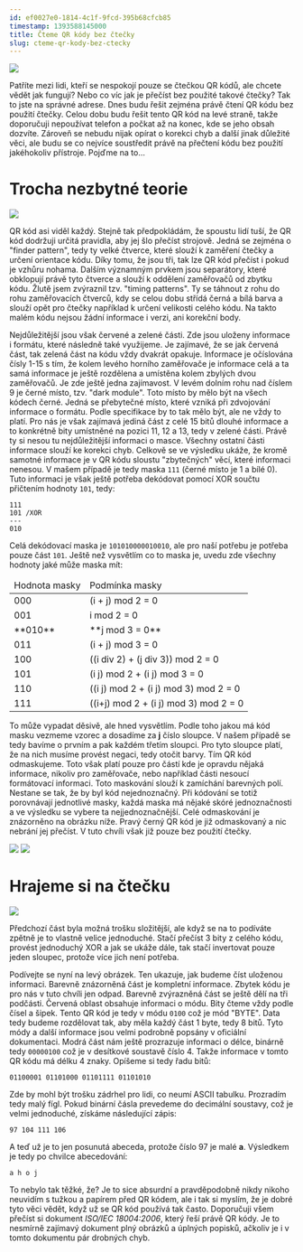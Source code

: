 ```yaml
---
id: ef0027e0-1814-4c1f-9fcd-395b68cfcb85
timestamp: 1393588145000
title: Čteme QR kódy bez čtečky
slug: cteme-qr-kody-bez-ctecky
---
```

![](https://zlmlcz-media.s3-eu-west-1.amazonaws.com/2139a61c-efc4-4e3c-b630-5c3cbf9258df/qrcode-ahoj.png)

Patříte mezi lidi, kteří se nespokojí pouze se čtečkou QR kódů, ale chcete vědět jak fungují? Nebo co víc jak je přečíst bez použité takové čtečky? Tak to jste na správné adrese. Dnes budu řešit zejména právě čtení QR kódu bez použití čtečky. Celou dobu budu řešit tento QR kód na levé straně, takže doporučuji nepoužívat telefon a počkat až na konec, kde se jeho obsah dozvíte. Zároveň se nebudu nijak opírat o korekci chyb a další jinak důležité věci, ale budu se co nejvíce soustředit právě na přečtení kódu bez použití jakéhokoliv přístroje. Pojďme na to...

# Trocha nezbytné teorie

![](https://zlmlcz-media.s3-eu-west-1.amazonaws.com/312d5904-ab94-4877-9743-8ec902fbc50a/qrcode-parts.png)

QR kód asi viděl každý. Stejně tak předpokládám, že spoustu lidí tuší, že QR kód dodržuji určitá pravidla, aby jej šlo přečíst strojově. Jedná se zejména o "finder pattern", tedy ty velké čtverce, které slouží k zaměření čtečky a určení orientace kódu. Díky tomu, že jsou tři, tak lze QR kód přečíst i pokud je vzhůru nohama. Dalším významným prvkem jsou separátory, které obklopují právě tyto čtverce a slouží k oddělení zaměřovačů od zbytku kódu. Žlutě jsem zvýraznil tzv. "timing patterns". Ty se táhnout z rohu do rohu zaměřovacích čtverců, kdy se celou dobu střídá černá a bílá barva a slouží opět pro čtečky například k určení velikosti celého kódu. Na takto malém kódu nejsou žádní informace i verzi, ani korekční body.

Nejdůležitější jsou však červené a zelené části. Zde jsou uloženy informace i formátu, které následně také využijeme. Je zajímavé, že se jak červená část, tak zelená část na kódu vždy dvakrát opakuje. Informace je očíslována čísly 1-15 s tím, že kolem levého horního zaměřovače je informace celá a ta samá informace je ještě rozdělena a umístěna kolem zbylých dvou zaměřovačů. Je zde ještě jedna zajímavost. V levém dolním rohu nad číslem 9 je černé místo, tzv. "dark module". Toto místo by mělo být na všech kódech černé. Jedná se přebytečné místo, které vzniká při zdvojování informace o formátu. Podle specifikace by to tak mělo být, ale ne vždy to platí. Pro nás je však zajímavá jediná část z celé 15 bitů dlouhé informace a to konkrétně bity umístněné na pozici 11, 12 a 13, tedy v zelené části. Právě ty si nesou tu nejdůležitější informaci o masce. Všechny ostatní části informace slouží ke korekci chyb. Celkově se ve výsledku ukáže, že kromě samotné informace je v QR kódu sloustu "zbytečných" věcí, které informaci nenesou. V mašem případě je tedy maska `111` (černé místo je 1 a bílé 0). Tuto informaci je však ještě potřeba dekódovat pomocí XOR součtu přičtením hodnoty `101`, tedy:

```
111
101 /XOR
---
010
```

Celá dekódovací maska je `101010000010010`, ale pro naší potřebu je potřeba pouze část `101`. Ještě než vysvětlím co to maska je, uvedu zde všechny hodnoty jaké může maska mít:

<table class="table table-bordered">
  <thead>
    <tr><td>Hodnota masky</td><td>Podmínka masky</td></tr>
  </thead>
  <tbody>
    <tr>
      <td>000</td>
      <td>(i + j) mod 2 = 0</td>
    </tr>
    <tr>
      <td>001</td>
      <td>i mod 2 = 0</td>
    </tr>
    <tr>
      <td>**010**</td>
      <td>**j mod 3 = 0**</td>
    </tr>
    <tr>
      <td>011</td>
      <td>(i + j) mod 3 = 0</td>
    </tr>
    <tr>
      <td>100</td>
      <td>((i div 2) + (j div 3)) mod 2 = 0</td>
    </tr>
    <tr>
      <td>101</td>
      <td>(i j) mod 2 + (i j) mod 3 = 0</td>
    </tr>
    <tr>
      <td>110</td>
      <td>((i j) mod 2 + (i j) mod 3) mod 2 = 0</td>
    </tr>
    <tr>
      <td>111</td>
      <td>((i+j) mod 2 + (i j) mod 3) mod 2 = 0</td>
    </tr>
  </tbody>
</table>

To může vypadat děsivě, ale hned vysvětlím. Podle toho jakou má kód masku vezmeme vzorec a dosadíme za **j** číslo sloupce. V našem případě se tedy bavíme o prvním a pak každém třetím sloupci. Pro tyto sloupce platí, že na nich musíme provést negaci, tedy otočit barvy. Tím QR kód odmaskujeme. Toto však platí pouze pro částí kde je opravdu nějaká informace, nikoliv pro zaměřovače, nebo například části nesoucí formátovací informaci. Toto maskování slouží k zamíchání barevných polí. Nestane se tak, že by byl kód nejednoznačný. Při kódování se totiž porovnávají jednotlivé masky, každá maska má nějaké skóré jednoznačnosti a ve výsledku se vybere ta nejjednoznačnější. Celé odmaskování je znázorněno na obrázku níže. Pravý černý QR kód je již odmaskovaný a nic nebrání jej přečíst. V tuto chvíli však již pouze bez použití čtečky.

![](https://zlmlcz-media.s3-eu-west-1.amazonaws.com/63e85abb-b86a-4877-9640-fb70b4cd2542/qrcode-important.png)
![](https://zlmlcz-media.s3-eu-west-1.amazonaws.com/3951a3ea-5f53-4af9-9c01-a45fd71dd5b0/qrcode-unmasked.png)

# Hrajeme si na čtečku

![](https://zlmlcz-media.s3-eu-west-1.amazonaws.com/0ed74ba7-ddec-40da-ab12-4e6b8d82103c/qrcode-decode.png)

Předchozí část byla možná trošku složitější, ale když se na to podíváte zpětně je to vlastně velice jednoduché. Stačí přečíst 3 bity z celého kódu, provést jednoduchý XOR a jak se ukáže dále, tak stačí invertovat pouze jeden sloupec, protože více jich není potřeba.

Podívejte se nyní na levý obrázek. Ten ukazuje, jak budeme číst uloženou informaci. Barevně znázorněná část je kompletní informace. Zbytek kódu je pro nás v tuto chvíli jen odpad. Barevně zvýrazněná část se ještě dělí na tři podčásti. Červená oblast obsahuje informaci o módu. Bity čteme vždy podle čísel a šipek. Tento QR kód je tedy v módu `0100` což je mód "BYTE". Data tedy budeme rozdělovat tak, aby měla každý část 1 byte, tedy 8 bitů. Tyto módy a další informace jsou velmi podrobně popsány v oficiální dokumentaci. Modrá část nám ještě prozrazuje informaci o délce, binárně tedy `00000100` což je v desítkové soustavě číslo 4. Takže informace v tomto QR kódu má délku 4 znaky. Opíšeme si tedy řadu bitů:

```
01100001 01101000 01101111 01101010
```

Zde by mohl být trošku zádrhel pro lidi, co neumí ASCII tabulku. Prozradím tedy malý fígl. Pokud binární čásla prevedeme do decimální soustavy, což je velmi jednoduché, získáme následující zápis:

```
97 104 111 106
```

A teď už je to jen posunutá abeceda, protože číslo 97 je malé **a**. Výsledkem je tedy po chvilce abecedování:

```
a h o j
```

To nebylo tak těžké, že? Je to sice absurdní a pravděpodobně nikdy nikoho neuvidím s tužkou a papírem před QR kódem, ale i tak si myslím, že je dobré tyto věci vědět, když už se QR kód používá tak často. Doporučuji všem přečíst si dokument *ISO/IEC 18004:2006*, který řeší právě QR kódy. Je to nesmírně zajímavý dokument plný obrázků a úplných popisků, ačkoliv je i v tomto dokumentu pár drobných chyb.
